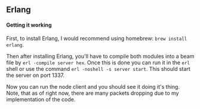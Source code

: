 ## Erlang

#### Getting it working
First, to install Erlang, I would recommend using homebrew: `brew install erlang`.

Then after installing Erlang, you'll have to compile both modules into a beam file by `erl -compile server hex`. Once this is done you can run it in the `erl` shell or use the command `erl -noshell -s server start`.  This should start the server on port 1337.

Now you can run the node client and you should see it doing it's thing.  Note, that as of right now, there are many packets dropping due to my implementation of the code.
